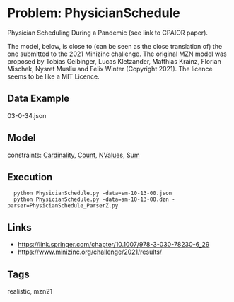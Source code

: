 # Problem: PhysicianSchedule

Physician Scheduling During a Pandemic (see link to CPAIOR paper).

The model, below, is close to (can be seen as the close translation of) the one submitted to the 2021 Minizinc challenge.
The original MZN model was proposed by Tobias Geibinger, Lucas Kletzander, Matthias Krainz, Florian Mischek, Nysret Musliu and Felix Winter (Copyright 2021).
The licence seems to be like a MIT Licence.

## Data Example
  03-0-34.json

## Model
  constraints: [Cardinality](https://pycsp.org/documentation/constraints/Cardinality), [Count](https://pycsp.org/documentation/constraints/Count), [NValues](https://pycsp.org/documentation/constraints/NValues), [Sum](https://pycsp.org/documentation/constraints/Sum)

## Execution
```
  python PhysicianSchedule.py -data=sm-10-13-00.json
  python PhysicianSchedule.py -data=sm-10-13-00.dzn -parser=PhysicianSchedule_ParserZ.py
```

## Links
  - https://link.springer.com/chapter/10.1007/978-3-030-78230-6_29
  - https://www.minizinc.org/challenge/2021/results/

## Tags
  realistic, mzn21
